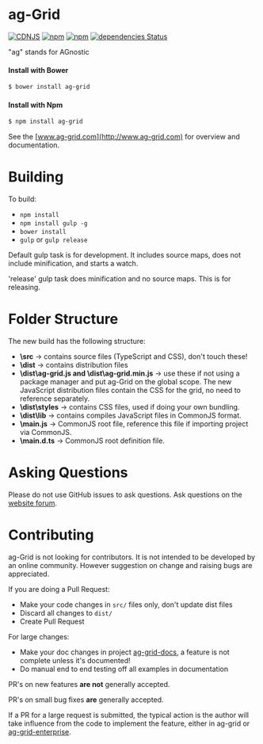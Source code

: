 
ag-Grid
==============
[![CDNJS](https://img.shields.io/cdnjs/v/ag-grid.svg)](https://cdnjs.com/libraries/ag-grid)
[![npm](https://img.shields.io/npm/dm/ag-grid.svg)](https://www.npmjs.com/package/ag-grid)
[![npm](https://img.shields.io/npm/dt/ag-grid.svg)](https://www.npmjs.com/package/ag-grid)
[![dependencies Status](https://david-dm.org/ceolter/ag-grid/status.svg)](https://david-dm.org/ceolter/ag-grid)

"ag" stands for AGnostic

#### Install with Bower
```sh
$ bower install ag-grid
```

#### Install with Npm
```sh
$ npm install ag-grid
```

See the [www.ag-grid.com](http://www.ag-grid.com) for overview and documentation.


Building
==============

To build:
- `npm install`
- `npm install gulp -g`
- `bower install`
- `gulp` or `gulp release`

Default gulp task is for development. It includes source maps, does not include minification, and starts a watch.

'release' gulp task does minification and no source maps. This is for releasing.

Folder Structure
==============
The new build has the following structure:
- **\src** -> contains source files (TypeScript and CSS), don't touch these!
- **\dist** -> contains distribution files
- **\dist\ag-grid.js and \dist\ag-grid.min.js** -> use these if not using a package manager and put ag-Grid on
the global scope. The new JavaScript distribution files contain the CSS for the grid, no need to reference
separately.
- **\dist\styles** -> contains CSS files, used if doing your own bundling.
- **\dist\lib** -> contains compiles JavaScript files in CommonJS format.
- **\main.js** -> CommonJS root file, reference this file if importing project via CommonJS.
- **\main.d.ts** -> CommonJS root definition file.


Asking Questions
==============

Please do not use GitHub issues to ask questions. Ask questions on the
[website forum](http://www.ag-grid.com/forum).


Contributing
==============

ag-Grid is not looking for contributors. It is not intended to be developed by an online community.
However suggestion on change and raising bugs are appreciated.

If you are doing a Pull Request:
- Make your code changes in `src/` files only, don't update dist files
- Discard all changes to `dist/`
- Create Pull Request

For large changes:
- Make your doc changes in project [ag-grid-docs](https://github.com/ceolter/ag-grid-docs), a feature is not complete unless it's documented!
- Do manual end to end testing off all examples in documentation

PR's on new features **are not** generally accepted. 

PR's on small bug fixes **are** generally accepted.

If a PR for a large request is submitted, the typical action is the author will take influence from the
code to implement the feature, either in ag-grid or [ag-grid-enterprise](https://github.com/ceolter/ag-grid-enterprise).
